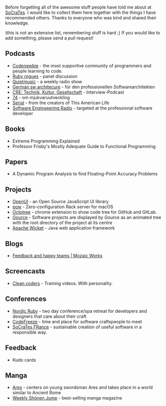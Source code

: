 Before forgetting all of the awesome stuff people have told me about at
[SoCraTes][0]. I would like to collect them here together with the things I have
recommended others. Thanks to everyone who was kind and shared their knowledge.

(this is not an extensive list, remembering stuff is hard ;) If you would like
to add something, please send a pull request!

## Podcasts

- [Codenewbie][1] - the most supportive community of programmers and people
  learning to code.
- [Ruby rogues][2] - panel discussion
- [Quietmusic][3] - a weekly radio show 
- [German sw architecure][4] - für den professionellen Softwarearchitekten
- [CRE: Technik, Kultur, Gesellschaft][5] - Interview-Podcast
- [74][6] - om mjukvaruutveckling
- [Serial][7] - from the creators of This American Life
- [Software Engingeering Radio][8] - targeted at the professional software
  developer

## Books

- Extreme Programming Explained
- Professor Frisby's Mostly Adequate Guide to Functional Programming

## Papers

- A Dynamic Program Analysis to find Floating-Point Accuracy Problems

## Projects

- [OpenUI][9] - an Open Source JavaScript UI library
- [pow][15] - Zero-configuration Rack server for macOS
- [Octotree][16] - chrome extension to show code tree for GitHub and GitLab.
- [Gource][18] - Software projects are displayed by Gource as an animated tree
  with the root directory of the project at its centre
- [Apache Wicket][19] - Java web application framework

## Blogs

- [Feedback and happy teams | Mozaic Works][10] 

## Screencasts

- [Clean coders][11] - Training videos.  With personality.

## Conferences

- [Nordic Ruby][12] - two day conference/spa retreat for developers and designers
that care about their craft
- [CodeFreeze][13] - time and place for software craftspeople to meet
- [SoCraTes FRance][14] - sustainable creation of useful software in a
  responsible way.

## Feedback

- Kudo cards

## Manga

- [Ares][17] - centers on young swordsman Ares and takes place in a world
  similar to Ancient Rome
- [Weekly Shōnen Jump][20] - best-selling manga magazine

[0]: https://www.socrates-conference.de/
[1]: http://www.codenewbie.org/
[2]: https://devchat.tv/ruby-rogues/204-rr-limerence-with-dave-thomas
[3]: http://quietmusic.com/
[4]: http://www.heise.de/developer/podcast/
[5]: http://cre.fm/
[6]: http://www.agical.se/pod/avsnitt35.mp3
[7]: https://serialpodcast.org
[8]: http://www.se-radio.net/2016/03/se-radio-episode-253-fred-george-on-developer-anarchy/
[9]: http://openui5.org/
[10]: http://mozaicworks.com/blog/feedback-happy-team/
[11]: https://cleancoders.com/
[12]: http://www.nordicruby.org/
[13]: http://www.codefreeze.fi/
[14]: https://socrates-fr.github.io/
[15]: https://github.com/basecamp/pow
[16]: https://chrome.google.com/webstore/detail/octotree/bkhaagjahfmjljalopjnoealnfndnagc
[17]: https://en.wikipedia.org/wiki/Ares_(manhwa)
[18]: http://gource.io/
[19]: http://wicket.apache.org/
[20]: https://en.wikipedia.org/wiki/Weekly_Sh%C5%8Dnen_Jump
